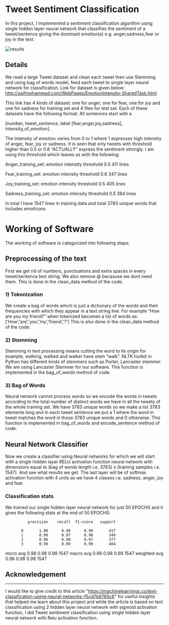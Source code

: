 Tweet Sentiment Classification
===
In this project, I implemented a sentiment classification algorithm using single hidden layer neural network that classifies the sentiment of a tweet/sentence giving the dominant emotion(s) e.g. anger,sadness,fear or joy in the text.

![results](https://user-images.githubusercontent.com/41015749/56460488-27aee500-6369-11e9-8518-69e9e2f8cd65.jpg)

Details
-------
We read a large Tweet dataset and clean each tweet then use Stemming and using bag of words model, feed each tweet to single layer neural network for classification. Link for dataset is given below:
        http://saifmohammad.com/WebPages/EmotionIntensity-SharedTask.html

This link has 4 kinds of dataset: one for anger, one for fear, one for joy and one for sadness for training set and 4 files for test set. Each of these datasets have the following format:
All sentences start with a 

[number, tweet_sentence, label [fear,anger,joy,sadness], intensity_of_emotion].

The intensity of emotion varies from 0 to 1 where 1 expresses high intensity of anger, fear, joy or sadness. It is seen that only tweets with threshold higher than 0.5 or 0.6 “ACTUALLY” express the sentiment strongly. I am using this threshold which leaves us with the following:

Anger_training_set: emotion intensity threshold 0.5 411 lines

Fear_training_set: emotion intensity threshold 0.6 347 lines 

Joy_training_set: emotion intensity threshold 0.5 405 lines

Sadness_training_set: emotion intensity threshold 0.5 384 lines

In total I have 1547 lines in training data and total 3783 unique words that includes emoticons

# Working of Software
The working of software is categorized into following steps:

## Preprocessing of the text
First we get rid of numbers, punctuations and extra spaces in every tweet/sentence text string. We also remove @<tags> becasuse we dont need them. This is done in the clean_data method of the code.

### 1)	Tokenization
We create a bag of words which is just a dictionary of the words and their frequencies with which they appear in a text string line.
For example “How are you my friend?” when tokenized becomes a list of words as:
[‘How’,’are’,’you’,’my’,’friend’,’?’]
This is also done in the clean_data method of the code.

### 2)   Stemming
Stemming in text processing means cutting the word to its origin for example, walking, walked and walker have stem “walk”. NLTK toolkit in Python has different kinds of stemmers such as Porter, Lancaster stemmer. We are using Lancaster Stemmer for our software. This function is implemented in the bag_of_words method of code.

### 3)   Bag of Words
Neural network cannot process words so we encode the words in tweets according to the total number of distinct words we have in all the tweets of the whole training set. We have 3783 unique words so we make a list 3783 elements long and in each tweet sentence we put a 1 where the word in tweet matches the word in those 3783 unique words and 0 otherwise. This function is implemented in bag_of_words and encode_sentence method of code.

## Neural Network Classifier
Now we create a classifier using Neural networks for which we will start with a single hidden layer RELU activation function neural network with dimensions equal to (bag of words length i.e. 3783) x (training samples i.e. 1547). And see what results we get. The last layer will be of softmax activation function with 4 units as we have 4 classes i.e. sadness, anger, joy and fear.

### Classification stats
We trained our single hidden layer neural network for just 50 EPOCHS and it gives the following stats at the end of 50 EPOCHS:

              precision    recall  f1-score   support

           0       1.00      0.98      0.99       417
           1       0.98      0.97      0.98       349
           2       0.96      0.98      0.97       377
           3       0.99      0.99      0.99       404

   micro avg       0.98      0.98      0.98      1547
   macro avg       0.98      0.98      0.98      1547
weighted avg       0.98      0.98      0.98      1547



## Acknowledgement
----------------
I would like to give credit to this article "https://machinelearnings.co/text-classification-using-neural-networks-f5cd7b8765c6" for useful insights that helped me learn about this project and while the article is based on text classification using 2 hidden layer neural network with sigmoid activation function, I did Tweet sentiment classification using single hidden layer neural network with Relu activation function.
